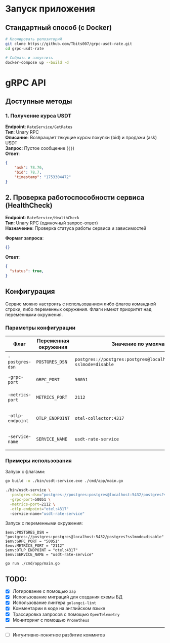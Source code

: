 # Запуск приложения

## Стандартный способ (с Docker)

```bash
# Клонировать репозиторий
git clone https://github.com/Tbits007/grpc-usdt-rate.git
cd grpc-usdt-rate

# Собрать и запустить
docker-compose up --build -d
```

# gRPC API

## Доступные методы

### 1. Получение курса USDT
**Endpoint**: `RateService/GetRates`  
**Тип**: Unary RPC  
**Описание**: Возвращает текущие курсы покупки (bid) и продажи (ask) USDT  
**Запрос**: Пустое сообщение (`{}`)  
**Ответ**: 
```json
{
    "ask": 78.76,
    "bid": 78.7,
    "timestamp": "1753304472"
}
```

## 2. Проверка работоспособности сервиса (HealthCheck)

**Endpoint**: `RateService/HealthCheck`  
**Тип**: Unary RPC (одиночный запрос-ответ)  
**Назначение**: Проверка статуса работы сервиса и зависимостей  

**Формат запроса**:
```json
{}
```
**Ответ**: 
```json
{
  "status": true,
}
```

## Конфигурация

Сервис можно настроить с использованием либо флагов командной строки, либо переменных окружения. Флаги имеют приоритет над переменными окружения.

### Параметры конфигурации

| Флаг            | Переменная окружения | Значение по умолчанию                              | Описание                               |
|-----------------|-----------------------|----------------------------------------------------|----------------------------------------|
| `-postgres-dsn` | `POSTGRES_DSN`        | `postgres://postgres:postgres@localhost:5432/postgres?sslmode=disable` | Строка подключения к PostgreSQL |
| `-grpc-port`    | `GRPC_PORT`           | `50051`                                            | Порт gRPC сервера                     |
| `-metrics-port` | `METRICS_PORT`        | `2112`                                             | Порт сервера метрик                   |
| `-otlp-endpoint`| `OTLP_ENDPOINT`       | `otel-collector:4317`                              | Endpoint OTLP коллектора               |
| `-service-name` | `SERVICE_NAME`        | `usdt-rate-service`                                | Имя сервиса для трейсинга              |

### Примеры использования

Запуск с флагами:
```bash
go build -o ./bin/usdt-service.exe ./cmd/app/main.go

./bin/usdt-service \
  -postgres-dsn="postgres://postgres:postgres@localhost:5432/postgres?sslmode=disable" \
  -grpc-port=50051 \
  -metrics-port=2112 \
  -otlp-endpoint="otel:4317"
  -service-name="usdt-rate-service"
```

Запуск с переменными окружения:
```
$env:POSTGRES_DSN = "postgres://postgres:postgres@localhost:5432/postgres?sslmode=disable"
$env:GRPC_PORT = "50051"
$env:METRICS_PORT = "2112"
$env:OTLP_ENDPOINT = "otel:4317"
$env:SERVICE_NAME = "usdt-rate-service"

go run ./cmd/app/main.go
```

## TODO:

- [x] Логирование с помощью `zap`
- [x] Использование миграций для создания схемы БД
- [x] Использование линтера `golangci-lint`
- [x] Комментарии в коде на английском языке
- [x] Трассировка запросов с помощью `OpenTelemetry`
- [x] Мониторинг с помощью `Prometheus`

---

- [ ] Интуитивно-понятное разбитие коммитов
